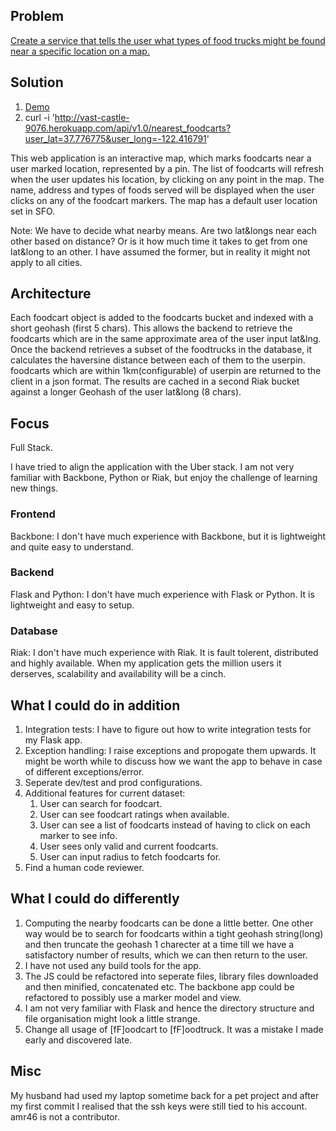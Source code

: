 Problem
--------
[Create a service that tells the user what types of food trucks might be found near a specific location on a map.](https://github.com/uber/coding-challenge-tools/blob/master/coding_challenge.md)

Solution
---------
1. [Demo](http://uber.foodcarts.com.s3-website-us-east-1.amazonaws.com/)
2. curl -i 'http://vast-castle-9076.herokuapp.com/api/v1.0/nearest_foodcarts?user_lat=37.776775&user_long=-122.416791'

This web application is an interactive map, which marks foodcarts near a user marked location, represented by a pin.
The list of foodcarts will refresh when the user updates his location, by clicking on any point in the map.
The name, address and types of foods served will be displayed when the user clicks on any of the foodcart markers.
The map has a default user location set in SFO.

Note: We have to decide what nearby means. Are two lat&longs near each other based on distance? Or is it how much time it takes to get from one lat&long to an other. I have assumed the former, but in reality it might not apply to all cities.

Architecture
-------------
Each foodcart object is added to the foodcarts bucket and indexed with a short geohash (first 5 chars).
This allows the backend to retrieve the foodcarts which are in the same approximate area of the user input lat&lng.
Once the backend retrieves a subset of the foodtrucks in the database, 
  it calculates the haversine distance between each of them to the userpin.
foodcarts which are within 1km(configurable) of userpin are returned to the client in a json format.
The results are cached in a second Riak bucket against a longer Geohash of the user lat&long (8 chars).

Focus
------
Full Stack.

I have tried to align the application with the Uber stack. I am not very familiar with Backbone, Python or Riak, but
enjoy the challenge of learning new things.

### Frontend
Backbone: I don't have much experience with Backbone,
but it is lightweight and quite easy to understand.

### Backend
Flask and Python: I don't have much experience with Flask or Python.
It is lightweight and easy to setup.

### Database
Riak: I don't have much experience with Riak.
It is fault tolerent, distributed and highly available. When my application gets the million users it derserves,
scalability and availability will be a cinch.

What I could do in addition
----------------------------
1. Integration tests: I have to figure out how to write integration tests for my Flask app. 
2. Exception handling: I raise exceptions and propogate them upwards. It might be worth while to discuss how we want the app to behave in case of different exceptions/error.
3. Seperate dev/test and prod configurations. 
4. Additional features for current dataset:
     1. User can search for foodcart.
     2. User can see foodcart ratings when available.
     3. User can see a list of foodcarts instead of having to click on each marker to see info.
     4. User sees only valid and current foodcarts.
     5. User can input radius to fetch foodcarts for.
5. Find a human code reviewer.

What I could do differently
----------------------------
1. Computing the nearby foodcarts can be done a little better. One other way would be to search for foodcarts within    a tight geohash string(long) and then truncate the geohash 1 charecter at a time till we have a satisfactory
   number of results, which we can then return to the user.
2. I have not used any build tools for the app. 
3. The JS could be refactored into seperate files, library files downloaded and then minified, concatenated etc.
   The backbone app could be refactored to possibly use a marker model and view.
4. I am not very familiar with Flask and hence the directory structure and file organisation might
   look a little strange.
5. Change all usage of [fF]oodcart to [fF]oodtruck. It was a mistake I made early and discovered late.

Misc
-----
My husband had used my laptop sometime back for a pet project and after my first commit I realised that the ssh keys
were still tied to his account.
amr46 is not a contributor.
